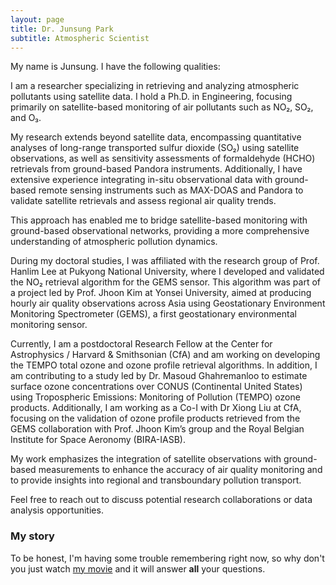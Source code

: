 ```yaml
---
layout: page
title: Dr. Junsung Park
subtitle: Atmospheric Scientist
---
```


My name is Junsung. I have the following qualities:

I am a researcher specializing in retrieving and analyzing atmospheric pollutants using satellite data. I hold a Ph.D. in Engineering, focusing primarily on satellite-based monitoring of air pollutants such as NO₂, SO₂, and O₃.

My research extends beyond satellite data, encompassing quantitative analyses of long-range transported sulfur dioxide (SO₂) using satellite observations, as well as sensitivity assessments of formaldehyde (HCHO) retrievals from ground-based Pandora instruments. Additionally, I have extensive experience integrating in-situ observational data with ground-based remote sensing instruments such as MAX-DOAS and Pandora to validate satellite retrievals and assess regional air quality trends.

This approach has enabled me to bridge satellite-based monitoring with ground-based observational networks, providing a more comprehensive understanding of atmospheric pollution dynamics.

During my doctoral studies, I was affiliated with the research group of Prof. Hanlim Lee at Pukyong National University, where I developed and validated the NO₂ retrieval algorithm for the GEMS sensor. This algorithm was part of a project led by Prof. Jhoon Kim at Yonsei University, aimed at producing hourly air quality observations across Asia using Geostationary Environment Monitoring Spectrometer (GEMS), a first geostationary environmental monitoring sensor.

Currently, I am a postdoctoral Research Fellow at the Center for Astrophysics / Harvard & Smithsonian (CfA) and am working on developing the TEMPO total ozone and ozone profile retrieval algorithms. In addition, I am contributing to a study led by Dr. Masoud Ghahremanloo to estimate surface ozone concentrations over CONUS (Continental United States) using Tropospheric Emissions: Monitoring of Pollution (TEMPO) ozone products. Additionally, I am working as a Co-I with Dr Xiong Liu at CfA, focusing on the validation of ozone profile products retrieved from the GEMS collaboration with Prof. Jhoon Kim’s group and the Royal Belgian Institute for Space Aeronomy (BIRA-IASB).

My work emphasizes the integration of satellite observations with ground-based measurements to enhance the accuracy of air quality monitoring and to provide insights into regional and transboundary pollution transport.

Feel free to reach out to discuss potential research collaborations or data analysis opportunities.

### My story

To be honest, I'm having some trouble remembering right now, so why don't you just watch [my movie](https://en.wikipedia.org/wiki/The_Princess_Bride_%28film%29) and it will answer **all** your questions.
